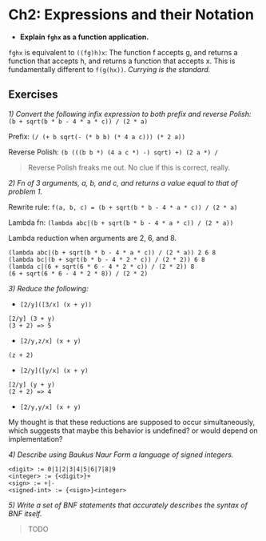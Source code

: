 # Ch2: Expressions and their Notation

- **Explain `fghx` as a function application.**

`fghx` is equivalent to `((fg)h)x`: The function f accepts g, and returns a function that accepts h, and returns a function that accepts x. This is fundamentally different to `f(g(hx))`. _Currying is the standard._

## Exercises

_1) Convert the following infix expression to both prefix and reverse Polish:_ `(b + sqrt(b * b - 4 * a * c)) / (2 * a)`

Prefix: `(/ (+ b sqrt(- (* b b) (* 4 a c))) (* 2 a))`

Reverse Polish: `(b (((b b *) (4 a c *) -) sqrt) +) (2 a *) /`

> Reverse Polish freaks me out. No clue if this is correct, really.

_2) Fn of 3 arguments, a, b, and c, and returns a value equal to that of problem 1._

Rewrite rule: `f(a, b, c) = (b + sqrt(b * b - 4 * a * c)) / (2 * a)`

Lambda fn: `(lambda abc|(b + sqrt(b * b - 4 * a * c)) / (2 * a))`

Lambda reduction when arguments are 2, 6, and 8.

```
(lambda abc|(b + sqrt(b * b - 4 * a * c)) / (2 * a)) 2 6 8
(lambda bc|(b + sqrt(b * b - 4 * 2 * c)) / (2 * 2)) 6 8
(lambda c|(6 + sqrt(6 * 6 - 4 * 2 * c)) / (2 * 2)) 8
(6 + sqrt(6 * 6 - 4 * 2 * 8)) / (2 * 2)
```

_3) Reduce the following:_

- `[2/y]([3/x] (x + y))`

```
[2/y] (3 + y)
(3 + 2) => 5
```

- `[2/y,z/x] (x + y)`

```
(z + 2)
```

- `[2/y]([y/x] (x + y)`

```
[2/y] (y + y)
(2 + 2) => 4
```

- `[2/y,y/x] (x + y)`

My thought is that these reductions are supposed to occur simultaneously, which suggests that maybe this behavior is undefined? or would depend on implementation?

_4) Describe using Baukus Naur Form a language of signed integers._

```
<digit> := 0|1|2|3|4|5|6|7|8|9
<integer> := {<digit>}+
<sign> := +|-
<signed-int> := {<sign>}<integer>
```

_5) Write a set of BNF statements that accurately describes the syntax of BNF itself._

> TODO
